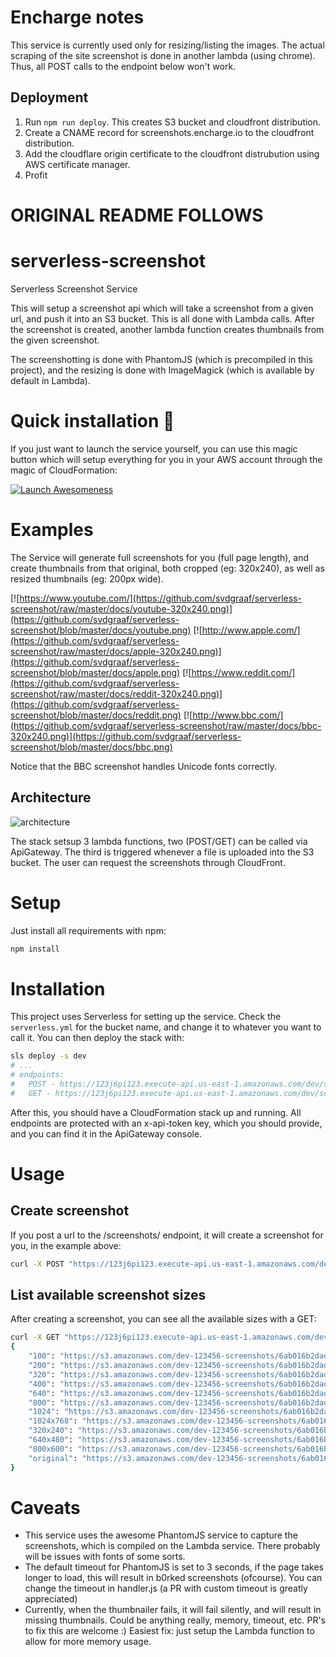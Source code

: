 # Encharge notes

This service is currently used only for resizing/listing the images. The actual scraping of the site screenshot is done in another lambda (using chrome). Thus, all POST calls to the endpoint below won't work.

## Deployment
1. Run `npm run deploy`. This creates S3 bucket and cloudfront distribution. 
2. Create a CNAME record for screenshots.encharge.io to the cloudfront distribution. 
3. Add the cloudflare origin certificate to the cloudfront distrubution using AWS certificate manager.
4. Profit



# ORIGINAL README FOLLOWS

# serverless-screenshot

Serverless Screenshot Service

This will setup a screenshot api which will take a screenshot from a given url, and push it into an S3 bucket. This is all done with Lambda calls. After the screenshot is created, another lambda function creates thumbnails from the given screenshot.

The screenshotting is done with PhantomJS (which is precompiled in this project), and the resizing is done with ImageMagick (which is available by default in Lambda).

# Quick installation 🚀

If you just want to launch the service yourself, you can use this magic button which will setup everything for you in your AWS account through the magic of CloudFormation:

[![Launch Awesomeness](https://s3.amazonaws.com/cloudformation-examples/cloudformation-launch-stack.png)](https://console.aws.amazon.com/cloudformation/home?region=eu-west-1#/stacks/new?stackName=serverless-screenshot-service&templateURL=https://s3-eu-west-1.amazonaws.com/serverless-screenshots-service/2016-09-23T12%3A50%3A03/template.yml)

# Examples

The Service will generate full screenshots for you (full page length), and create thumbnails from that original, both cropped (eg: 320x240), as well as resized thumbnails (eg: 200px wide).

[![https://www.youtube.com/](https://github.com/svdgraaf/serverless-screenshot/raw/master/docs/youtube-320x240.png)](https://github.com/svdgraaf/serverless-screenshot/blob/master/docs/youtube.png)
[![http://www.apple.com/](https://github.com/svdgraaf/serverless-screenshot/raw/master/docs/apple-320x240.png)](https://github.com/svdgraaf/serverless-screenshot/blob/master/docs/apple.png)
[![https://www.reddit.com/](https://github.com/svdgraaf/serverless-screenshot/raw/master/docs/reddit-320x240.png)](https://github.com/svdgraaf/serverless-screenshot/blob/master/docs/reddit.png)
[![http://www.bbc.com/](https://github.com/svdgraaf/serverless-screenshot/raw/master/docs/bbc-320x240.png)](https://github.com/svdgraaf/serverless-screenshot/blob/master/docs/bbc.png)

Notice that the BBC screenshot handles Unicode fonts correctly.

## Architecture

![architecture](https://github.com/svdgraaf/serverless-screenshot/blob/master/docs/architecture.png?raw=true)

The stack setsup 3 lambda functions, two (POST/GET) can be called via ApiGateway. The third is triggered whenever a file is uploaded into the S3 bucket. The user can request the screenshots through CloudFront.

# Setup

Just install all requirements with npm:

```bash
npm install
```

# Installation

This project uses Serverless for setting up the service. Check the `serverless.yml` for the bucket name, and change it to whatever you want to call it. You can then deploy the stack with:

```bash
sls deploy -s dev
# ...
# endpoints:
#   POST - https://123j6pi123.execute-api.us-east-1.amazonaws.com/dev/screenshots
#   GET - https://123j6pi123.execute-api.us-east-1.amazonaws.com/dev/screenshots
```

After this, you should have a CloudFormation stack up and running. All endpoints are protected with an x-api-token key, which you should provide, and you can find it in the ApiGateway console.

# Usage

## Create screenshot

If you post a url to the /screenshots/ endpoint, it will create a screenshot for you, in the example above:

```bash
curl -X POST "https://123j6pi123.execute-api.us-east-1.amazonaws.com/dev/screenshots?url=http://google.com/" -H "x-api-key: [your-api-key]"
```

## List available screenshot sizes

After creating a screenshot, you can see all the available sizes with a GET:

```bash
curl -X GET "https://123j6pi123.execute-api.us-east-1.amazonaws.com/dev/screenshots?url=http://google.com/" -H "x-api-key: [your-api-key]"
{
	"100": "https://s3.amazonaws.com/dev-123456-screenshots/6ab016b2dad7ba49a992ba0213a91cf8/100.png",
	"200": "https://s3.amazonaws.com/dev-123456-screenshots/6ab016b2dad7ba49a992ba0213a91cf8/200.png",
	"320": "https://s3.amazonaws.com/dev-123456-screenshots/6ab016b2dad7ba49a992ba0213a91cf8/320.png",
	"400": "https://s3.amazonaws.com/dev-123456-screenshots/6ab016b2dad7ba49a992ba0213a91cf8/400.png",
	"640": "https://s3.amazonaws.com/dev-123456-screenshots/6ab016b2dad7ba49a992ba0213a91cf8/640.png",
	"800": "https://s3.amazonaws.com/dev-123456-screenshots/6ab016b2dad7ba49a992ba0213a91cf8/800.png",
	"1024": "https://s3.amazonaws.com/dev-123456-screenshots/6ab016b2dad7ba49a992ba0213a91cf8/1024.png",
	"1024x768": "https://s3.amazonaws.com/dev-123456-screenshots/6ab016b2dad7ba49a992ba0213a91cf8/1024x768.png",
	"320x240": "https://s3.amazonaws.com/dev-123456-screenshots/6ab016b2dad7ba49a992ba0213a91cf8/320x240.png",
	"640x480": "https://s3.amazonaws.com/dev-123456-screenshots/6ab016b2dad7ba49a992ba0213a91cf8/640x480.png",
	"800x600": "https://s3.amazonaws.com/dev-123456-screenshots/6ab016b2dad7ba49a992ba0213a91cf8/800x600.png",
	"original": "https://s3.amazonaws.com/dev-123456-screenshots/6ab016b2dad7ba49a992ba0213a91cf8/original.png"
}
```

# Caveats

- This service uses the awesome PhantomJS service to capture the screenshots, which is compiled on the Lambda service. There probably will be issues with fonts of some sorts.
- The default timeout for PhantomJS is set to 3 seconds, if the page takes longer to load, this will result in b0rked screenshots (ofcourse). You can change the timeout in handler.js (a PR with custom timeout is greatly appreciated)
- Currently, when the thumbnailer fails, it will fail silently, and will result in missing thumbnails. Could be anything really, memory, timeout, etc. PR's to fix this are welcome :) Easiest fix: just setup the Lambda function to allow for more memory usage.
